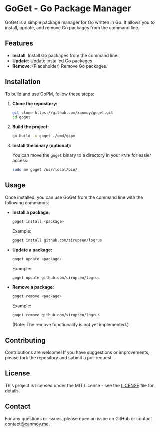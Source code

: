 # GoGet - Go Package Manager

GoGet is a simple package manager for Go written in Go. It allows you to install, update, and remove Go packages from the command line.

## Features

- **Install**: Install Go packages from the command line.
- **Update**: Update installed Go packages.
- **Remove**: (Placeholder) Remove Go packages.

## Installation

To build and use GoPM, follow these steps:

1. **Clone the repository:**

    ```sh
    git clone https://github.com/xanmoy/goget.git
    cd goget
    ```

2. **Build the project:**

    ```sh
    go build -o goget ./cmd/gopm
    ```

3. **Install the binary (optional):**

    You can move the `goget` binary to a directory in your `PATH` for easier access:

    ```sh
    sudo mv goget /usr/local/bin/
    ```

## Usage

Once installed, you can use GoGet from the command line with the following commands:

- **Install a package:**

    ```sh
    goget install <package>
    ```

    Example:

    ```sh
    goget install github.com/sirupsen/logrus
    ```

- **Update a package:**

    ```sh
    goget update <package>
    ```

    Example:

    ```sh
    goget update github.com/sirupsen/logrus
    ```

- **Remove a package:**

    ```sh
    goget remove <package>
    ```

    Example:

    ```sh
    goget remove github.com/sirupsen/logrus
    ```

    (Note: The remove functionality is not yet implemented.)

## Contributing

Contributions are welcome! If you have suggestions or improvements, please fork the repository and submit a pull request.

## License

This project is licensed under the MIT License - see the [LICENSE](LICENSE) file for details.

## Contact

For any questions or issues, please open an issue on GitHub or contact [contact@xanmoy.me](mailto:contact@xanmoy.me).

